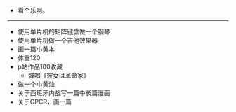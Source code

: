 - 看个乐呵。
- ---
- 使用单片机的矩阵键盘做一个钢琴
- 使用单片机做一个吉他效果器
- 画一篇小黄本
- 体重120
- p站作品100收藏
	- 弹唱《彼女は革命家》
- 做一个小黄油
- 关于西班牙内战写一篇中长篇漫画
- 关于GPCR，画一篇